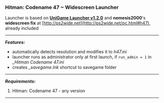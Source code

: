 ### Hitman: Codename 47 ~ Widescreen Launcher 

Launcher is based on **[UniGame Launcher v1.2.0](https://github.com/alex47exe/UniGame-Launcher/releases/tag/v1.2.0)** and **nemesis2000**'s **widescreen fix** at [http://ps2wide.net](http://ps2wide.net/pc.html#h47), already included

------

***Features:***

- automatically detects resolution and modifies it to *h47.ini*
- launcher runs as administrator only at first launch, if `run_admin = 1` in  *_Hitman Codename 47.ini*
- creates *_savegame.lnk* shortcut to savegame folder

------

***Requirements:***

1. Hitman: Codename 47 - any version

------

